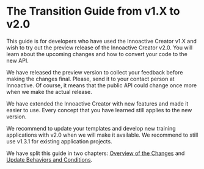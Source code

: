# The Transition Guide from v1.X to v2.0

This guide is for developers who have used the Innoactive Creator v1.X and wish to try out the preview release of the Innoactive Creator v2.0. You will learn about the upcoming changes and how to convert your code to the new API.

We have released the preview version to collect your feedback before making the changes final. Please, send it to your contact person at Innoactive. Of course, it means that the public API could change once more when we make the actual release.

We have extended the Innoactive Creator with new features and made it easier to use. Every concept that you have learned still applies to the new version.

We recommend to update your templates and develop new training applications with v2.0 when we will make it available. We recommend to still use v1.3.1 for existing application projects.

We have split this guide in two chapters: [Overview of the Changes](01-overview-of-the-changes.md) and [Update Behaviors and Conditions](02-update-behaviors-and-conditions.md).
